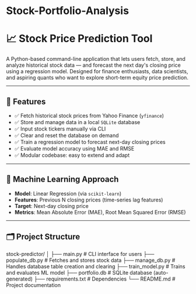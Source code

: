 # Stock-Portfolio-Analysis


# 📈 Stock Price Prediction Tool

A Python-based command-line application that lets users fetch, store, and analyze historical stock data — and forecast the next day's closing price using a regression model. Designed for finance enthusiasts, data scientists, and aspiring quants who want to explore short-term equity price prediction.

---

## 🚀 Features

- ✅ Fetch historical stock prices from Yahoo Finance (`yfinance`)
- ✅ Store and manage data in a local `SQLite` database
- ✅ Input stock tickers manually via CLI
- ✅ Clear and reset the database on demand
- ✅ Train a regression model to forecast next-day closing prices
- ✅ Evaluate model accuracy using MAE and RMSE
- ✅ Modular codebase: easy to extend and adapt

---

## 🧠 Machine Learning Approach

- **Model**: Linear Regression (via `scikit-learn`)
- **Features**: Previous N closing prices (time-series lag features)
- **Target**: Next-day closing price
- **Metrics**: Mean Absolute Error (MAE), Root Mean Squared Error (RMSE)

---

## 🗂 Project Structure

stock-predictor/
│
├── main.py # CLI interface for users
├── populate_db.py # Fetches and stores stock data
├── manage_db.py # Handles database table creation and clearing
├── train_model.py # Trains and evaluates ML model
├── portfolio.db # SQLite database (auto-generated)
├── requirements.txt # Dependencies
└── README.md # Project documentation
